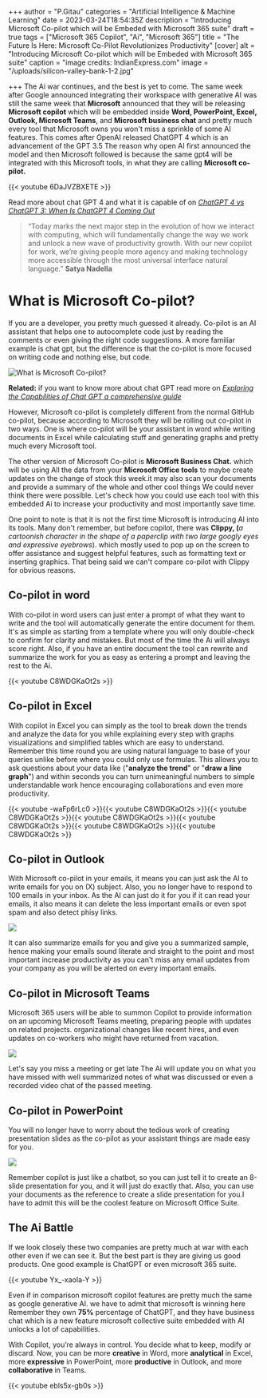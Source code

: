 +++
author = "P.Gitau"
categories = "Artificial Intelligence & Machine Learning"
date = 2023-03-24T18:54:35Z
description = "Introducing Microsoft Co-pilot which will be Embeded with Microsoft 365 suite"
draft = true
tags = ["Microsoft 365 Copilot", "Ai", "Microsoft 365"]
title = "The Future Is Here: Microsoft Co-Pilot Revolutionizes Productivity"
[cover]
alt = "Introducing Microsoft Co-pilot which will be Embeded with Microsoft 365 suite"
caption = "image credits: IndianExpress.com"
image = "/uploads/silicon-valley-bank-1-2.jpg"

+++
The Ai war continues, and the best is yet to come. The same week after Google announced integrating their workspace with generative AI was still the same week that **Microsoft** announced that they will be releasing **Microsoft copilot** which will be embedded inside **Word, PowerPoint, Excel, Outlook, Microsoft Teams**, and **Microsoft business chat** and pretty much every tool that Microsoft owns you won't miss a sprinkle of some AI features. This comes after OpenAI released ChatGPT 4 which is an advancement of the GPT 3.5 The reason why open AI first announced the model and then Microsoft followed is because the same gpt4 will be integrated with this Microsoft tools, in what they are calling **Microsoft co-pilot.**

{{< youtube 6DaJVZBXETE >}}

Read more about chat GPT 4 and what it is capable of on [_ChatGPT 4 vs ChatGPT 3: When Is ChatGPT 4 Coming Out_](https://www.blog.bunnieabc.com/posts/chatgpt-4-vs-chatgpt-3-when-is-chatgpt-4-coming-out/)

> “Today marks the next major step in the evolution of how we interact with computing, which will fundamentally change the way we work and unlock a new wave of productivity growth. With our new copilot for work, we’re giving people more agency and making technology more accessible through the most universal interface natural language.” **Satya Nadella**

# What is Microsoft Co-pilot?

If you are a developer, you pretty much guessed it already. Co-pilot is an AI assistant that helps one to autocomplete code just by reading the comments or even giving the right code suggestions. A more familiar example is chat gpt, but the difference is that the co-pilot is more focused on writing code and nothing else, but code.

![What is Microsoft Co-pilot?](/uploads/4545454545.PNG "co-pilot")

**Related:** if you want to know more about chat GPT read more on [_Exploring the Capabilities of Chat GPT a comprehensive guide_](https://www.blog.bunnieabc.com/posts/what-is-chat-gpt-and-why-you-need-it/)

However, Microsoft co-pilot is completely different from the normal GitHub co-pilot, because according to Microsoft they will be rolling out co-pilot in two ways. One is where co-pilot will be your assistant in word while writing documents in Excel while calculating stuff and generating graphs and pretty much every Microsoft tool.

The other version of Microsoft Co-pilot is **Microsoft Business Chat.** which will be using All the data from your **Microsoft Office tools** to maybe create updates on the change of stock this week.it may also scan your documents and provide a summary of the whole and other cool things We could never think there were possible. Let's check how you could use each tool with this embedded Ai to increase your productivity and most importantly save time.

One point to note is that it is not the first time Microsoft is introducing AI into its tools. Many don't remember, but before copilot, there was **Clippy, (**_a cartoonish character in the shape of a paperclip with two large googly eyes and expressive eyebrows_). which mostly used  to pop up on the screen to offer assistance and suggest helpful features, such as formatting text or inserting graphics. That being said we can't compare co-pilot with Clippy for obvious reasons.

## Co-pilot in word

With co-pilot in word users can just enter a prompt of what they want to write  and the tool will automatically generate the entire document for them. It's as simple as starting from a template where you will only double-check to confirm for clarity and mistakes. But most of the time the Ai will always score right. Also, if you have an entire document  the tool can rewrite and summarize the work for you as easy as entering a prompt and leaving the rest to the Ai.

{{< youtube  C8WDGKaOt2s >}}

## Co-pilot in Excel

With copilot in Excel you can simply as the tool to break down the trends and analyze the data for you while explaining every step with graphs visualizations and simplified tables which are easy to understand. Remember this time round you are using natural language to base of your queries unlike before where you could only use formulas. This allows you to ask questions about your data like ("**analyze the trend**" or "**draw a line graph**") and within seconds you can turn unimeaningful numbers to simple understandable work hence encouraging collaborations and even more productivity.

{{< youtube  -waFp6rLc0 >}}{{< youtube  C8WDGKaOt2s >}}{{< youtube  C8WDGKaOt2s >}}{{< youtube  C8WDGKaOt2s >}}{{< youtube  C8WDGKaOt2s >}}{{< youtube  C8WDGKaOt2s >}}{{< youtube  C8WDGKaOt2s >}}

## Co-pilot in Outlook

With Microsoft co-pilot in your emails, it means you can just ask the AI to write emails for you on (X) subject. Also, you no longer have to respond to 100 emails in your inbox. As the AI can just do it for you if it can read your emails, it also means it can delete the less important emails or even spot spam and also detect phisy links.

![](/uploads/image.png)

It can also summarize emails for you and give you a summarized sample, hence making your emails sound literate and straight to the point and most important increase productivity as you can't miss any email updates from your company as you will be alerted on every important emails.

## Co-pilot in Microsoft Teams

Microsoft 365 users will be able to summon Copilot to provide information on an upcoming Microsoft Teams meeting, preparing people with updates on related projects. organizational changes like recent hires, and even updates on co-workers who might have returned from vacation.

![](/uploads/microsoft-365-copilot-for-teams-meeting-696x368-jpg.webp)

Let's say you miss a meeting or get late The Ai will update you on what you have missed with well summarized notes of what was discussed or even a recorded video chat of the passed meeting.

## Co-pilot in PowerPoint

You will no longer have to worry about the tedious work of creating presentation slides as the co-pilot as your assistant things are made easy for you.

![](/uploads/00irwva8kjfhqryl4s1n2ik-4-fit_lim-size_768x.png)

Remember copilot is just like a chatbot, so you can just tell it to create an 8-slide presentation for you, and it will just do exactly that. Also, you can use your documents as the reference to create a slide presentation for you.I have to admit this will be the coolest feature on Microsoft Office Suite.

## The Ai Battle

If we look closely these two companies are pretty much at war with each other even if we can see it. But the best part is they are giving us good products. One good example is ChatGPT or even microsoft 365 suite.

{{< youtube Yx_-xaoIa-Y >}}

Even if in comparison microsoft copilot features are pretty much the same as google generative AI. we have to admit that microsoft is winning here Remember they own  **75%** percentage of ChatGPT, and they have business chat which is a new feature microsoft collective suite embedded with AI unlocks a lot of capabilities.

With Copilot, you’re always in control. You decide what to keep, modify or discard. Now, you can be more **creative** in Word, more **analytical** in Excel, more **expressive** in PowerPoint, more **productive** in Outlook, and more **collaborative** in Teams.

{{< youtube ebls5x-gb0s >}}